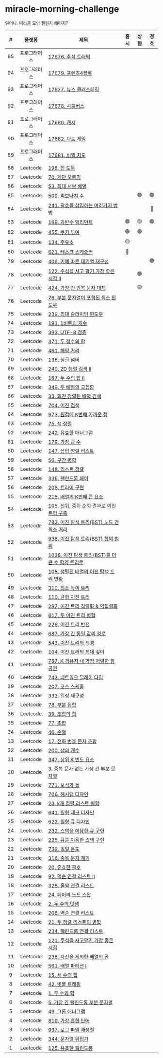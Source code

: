 # miracle-morning-challenge

일어나. 미라클 모닝 챌린지 해야지?

| # | 플랫폼 | 제목 | 흠시 | 상협 | 경호 |
| :---: | :---: | --- | :--: | :--: | :--: |
| 95 | 프로그래머스 | [17676. 추석 트래픽](https://programmers.co.kr/learn/courses/30/lessons/17676) | | ||
| 94 | 프로그래머스 | [17679. 프렌즈4블록](https://programmers.co.kr/learn/courses/30/lessons/17679) |  |  |  |
| 93 | 프로그래머스 | [17677. 뉴스 클러스터링](https://programmers.co.kr/learn/courses/30/lessons/17677) |  |  |  |
| 92 | 프로그래머스 | [17678. 셔틀버스](https://programmers.co.kr/learn/courses/30/lessons/17678) |  |  |  |
| 91 | 프로그래머스 | [17680. 캐시](https://programmers.co.kr/learn/courses/30/lessons/17680) |  |  |  |
| 90 | 프로그래머스 | [17682. 다트 게임](https://programmers.co.kr/learn/courses/30/lessons/17682) |  |  |  |
| 89 | 프로그래머스 | [17681. 비밀 지도](https://programmers.co.kr/learn/courses/30/lessons/17681) |  |  |  |
| 88 | Leetcode | [198. 집 도둑](https://leetcode.com/problems/house-robber/)|  |  |  |
| 87 | Leetcode | [70. 계단 오르기](https://leetcode.com/problems/climbing-stairs/)|  |  |  |
| 86 | Leetcode | [53. 최대 서브 배열](https://leetcode.com/problems/maximum-subarray/)|  |  |  |
| 85 | Leetcode | [509. 피보나치 수](https://leetcode.com/problems/fibonacci-number/)|  | 🟢 | 🟢 |
| 84 | Leetcode | [241. 괄호를 삽입하는 여러가지 방법](https://leetcode.com/problems/different-ways-to-add-parentheses/)|  |  | 🔴 |
| 83 | Leetcode | [169. 과반수 엘리먼트](https://leetcode.com/problems/majority-element/)| 🟢 | 🟡 | 🟢 |
| 82 | Leetcode | [455. 쿠키 부여](https://leetcode.com/problems/assign-cookies/)| 🟢 |  🟢 |  |
| 81 | Leetcode | [134. 주유소](https://leetcode.com/problems/gas-station/)| 🟡 |  |  |
| 80 | Leetcode | [621. 태스크 스케줄러](https://leetcode.com/problems/task-scheduler/)| 🔴 |  |  |
| 79 | Leetcode | [406. 키에 따른 대기열 재구성](https://leetcode.com/problems/queue-reconstruction-by-height/)|  |  | 🟢 |
| 78 | Leetcode | [122. 주식을 사고 팔기 가장 좋은 시점 II](https://leetcode.com/problems/best-time-to-buy-and-sell-stock-ii/)|  | 🟢 |  |
| 77 | Leetcode | [424. 가장 긴 반복 문자 대체](https://leetcode.com/problems/longest-repeating-character-replacement/)|  | 🟡 |  |
| 76 | Leetcode | [76. 부분 문자열이 포함된 최소 윈도우](https://leetcode.com/problems/minimum-window-substring/)|  |  |  |
| 75 | Leetcode | [239. 최대 슬라이딩 윈도우](https://leetcode.com/problems/sliding-window-maximum/)|  |  |  |
| 74 | Leetcode | [191. 1비트의 개수](https://leetcode.com/problems/number-of-1-bits/)|  |  |  |
| 73 | Leetcode | [393. UTF-8 검증](https://leetcode.com/problems/utf-8-validation/)|  |  |  |
| 72 | Leetcode | [371. 두 정수의 합](https://leetcode.com/problems/sum-of-two-integers/)|  |  |  |
| 71 | Leetcode | [461. 해밍 거리](https://leetcode.com/problems/hamming-distance/)|  |  |  |
| 70 | Leetcode | [136. 싱글 넘버](https://leetcode.com/problems/single-number/)|  |  |  |
| 69 | Leetcode | [240. 2D 행렬 검색 II](https://leetcode.com/problems/search-a-2d-matrix-ii/)|  |  |  |
| 68 | Leetcode | [167. 두 수의 합 II](https://leetcode.com/problems/two-sum-ii-input-array-is-sorted/)|  |  |  |
| 67 | Leetcode | [349. 두 배열의 교집합](https://leetcode.com/problems/intersection-of-two-arrays/)|  |  |  |
| 66 | Leetcode | [33. 회전 정렬된 배열 검색](https://leetcode.com/problems/search-in-rotated-sorted-array/)|  |  |  |
| 65 | Leetcode | [704. 이진 검색](https://leetcode.com/problems/binary-search/)|  |  |  |
| 64 | Leetcode | [973. 원점에 K번째 가까운 점](https://leetcode.com/problems/k-closest-points-to-origin/)|  |  |  |
| 63 | Leetcode | [75. 색 정렬](https://leetcode.com/problems/sort-colors/)|  |  |  |
| 62 | Leetcode | [242. 유효한 애너그램](https://leetcode.com/problems/valid-anagram/)|  |  |  |
| 61 | Leetcode | [179. 가장 큰 수](https://leetcode.com/problems/largest-number/)|  |  |  |
| 60 | Leetcode | [147. 삽입 정렬 리스트](https://leetcode.com/problems/insertion-sort-list/)|  |  |  |
| 59 | Leetcode | [56. 구간 병합](https://leetcode.com/problems/merge-intervals/)|  |  |  |
| 58 | Leetcode | [148. 리스트 정렬](https://leetcode.com/problems/sort-list/)|  |  |  |
| 57 | Leetcode | [336. 팰린드롬 페어](https://leetcode.com/problems/palindrome-pairs/)|  |  |  |
| 56 | Leetcode | [208. 트라이 구현](https://leetcode.com/problems/implement-trie-prefix-tree/)|  |  |  |
| 55 | Leetcode | [215. 배열의 K번째 큰 요소](https://leetcode.com/problems/kth-largest-element-in-an-array/)|  |  |  |
| 54 | Leetcode | [105. 전위, 중위 순회 결과로 이진 트리 구축](https://leetcode.com/problems/construct-binary-tree-from-preorder-and-inorder-traversal/)|  |  |  |
| 53 | Leetcode | [783. 이진 탐색 트리(BST) 노드 간 최소 거리](https://leetcode.com/problems/minimum-distance-between-bst-nodes/)|  |  |  |
| 52 | Leetcode | [938. 이진 탐색 트리(BST) 합의 범위](https://leetcode.com/problems/range-sum-of-bst/)|  |  |  |
| 51 | Leetcode | [1038. 이진 탐색 트리(BST)를 더 큰 수 합계 트리로](https://leetcode.com/problems/binary-search-tree-to-greater-sum-tree/)|  |  |  |
| 50 | Leetcode | [108. 정렬된 배열의 이진 탐색 트리 변환](https://leetcode.com/problems/convert-sorted-array-to-binary-search-tree/)|  |  |  |
| 49 | Leetcode | [310. 최소 높이 트리](https://leetcode.com/problems/minimum-height-trees/)|  |  |  |
| 48 | Leetcode | [110. 균형 이진 트리](https://leetcode.com/problems/balanced-binary-tree/)|  |  |  |
| 47 | Leetcode | [297. 이진 트리 직렬화 & 역직렬화](https://leetcode.com/problems/serialize-and-deserialize-binary-tree/)|  |  |  |
| 46 | Leetcode | [617. 두 이진 트리 병합](https://leetcode.com/problems/merge-two-binary-trees/)|  |  |  |
| 45 | Leetcode | [226. 이진 트리 반전](https://leetcode.com/problems/invert-binary-tree/)|  |  |  |
| 44 | Leetcode | [687. 가장 긴 동일 값의 경로](https://leetcode.com/problems/longest-univalue-path/)|  |  |  |
| 43 | Leetcode | [543. 이진 트리의 직경](https://leetcode.com/problems/diameter-of-binary-tree/)|  |  |  |
| 42 | Leetcode | [104. 이진 트리의 최대 깊이](https://leetcode.com/problems/maximum-depth-of-binary-tree/)|  |  |  |
| 41 | Leetcode | [787. K 경유지 내 가장 저렴한 항공권](https://leetcode.com/problems/cheapest-flights-within-k-stops/)|  |  |  |
| 40 | Leetcode | [743. 네트워크 딜레이 타임](https://leetcode.com/problems/network-delay-time/)|  |  |  |
| 39 | Leetcode | [207. 코스 스케줄](https://leetcode.com/problems/course-schedule/)|  |  |  |
| 38 | Leetcode | [332. 일정 재구성](https://leetcode.com/problems/reconstruct-itinerary/)|  |  |  |
| 37 | Leetcode | [78. 부분 집합](https://leetcode.com/problems/subsets/)|  |  |  |
| 36 | Leetcode | [39. 조합의 합](https://leetcode.com/problems/combination-sum/)|  |  |  |
| 35 | Leetcode | [77. 조합](https://leetcode.com/problems/combinations/)|  |  |  |
| 34 | Leetcode | [46. 순열](https://leetcode.com/problems/permutations/)|  |  |  |
| 33 | Leetcode | [17. 전화 번호 문자 조합](https://leetcode.com/problems/letter-combinations-of-a-phone-number/)|  |  |  |
| 32 | Leetcode | [200. 섬의 개수](https://leetcode.com/problems/number-of-islands/)|  |  |  |
| 31 | Leetcode | [347. 상위 K 빈도 요소](https://leetcode.com/problems/top-k-frequent-elements/)|  |  |  |
| 30 | Leetcode | [3. 중복 문자 없는 가장 긴 부분 문자열](https://leetcode.com/problems/longest-substring-without-repeating-characters/)|  |  |  |
| 29 | Leetcode | [771. 보석과 돌](https://leetcode.com/problems/jewels-and-stones/)|  |  |  |
| 28 | Leetcode | [706. 해시맵 디자인](https://leetcode.com/problems/design-hashmap/)|  |  |  |
| 27 | Leetcode | [23. k개 정렬 리스트 병합](https://leetcode.com/problems/merge-k-sorted-lists/)|  |  |  |
| 26 | Leetcode | [641. 원형 데크 디자인](https://leetcode.com/problems/design-circular-deque/)|  |  |  |
| 25 | Leetcode | [622. 원형 큐 디자인](https://leetcode.com/problems/design-circular-queue/)|  |  |  |
| 24 | Leetcode | [232. 스택을 이용한 큐 구현](https://leetcode.com/problems/implement-queue-using-stacks/)|  |  |  |
| 23 | Leetcode | [225. 큐를 이용한 스택 구현](https://leetcode.com/problems/implement-stack-using-queues/)|  |  |  |
| 22 | Leetcode | [739. 일일 온도](https://leetcode.com/problems/daily-temperatures/)|  |  |  |
| 21 | Leetcode | [316. 중복 문자 제거](https://leetcode.com/problems/remove-duplicate-letters/)|  |  |  |
| 20 | Leetcode | [20. 유효한 괄호](https://leetcode.com/problems/valid-parentheses/)|  |  |  |
| 19 | Leetcode | [92. 역순 연결 리스트 II](https://leetcode.com/problems/reverse-linked-list-ii/)|  |  |  |
| 18 | Leetcode | [328. 홀짝 연결 리스트](https://leetcode.com/problems/odd-even-linked-list/)|  |  |  |
| 17 | Leetcode | [24. 페어의 노드 스왑](https://leetcode.com/problems/swap-nodes-in-pairs/)|  |  |  |
| 16 | Leetcode | [2. 두 수의 덧셈](https://leetcode.com/problems/add-two-numbers/)|  |  |  |
| 15 | Leetcode | [206. 역순 연결 리스트](https://leetcode.com/problems/reverse-linked-list/)|  |  |  |
| 14 | Leetcode | [21. 두 정렬 리스트의 병합](https://leetcode.com/problems/merge-two-sorted-lists/)|  |  |  |
| 13 | Leetcode | [234. 팰린드롬 연결 리스트](https://leetcode.com/problems/palindrome-linked-list/)|  |  |  |
| 12 | Leetcode | [121. 주식을 사고팔기 가장 좋은 시점](https://leetcode.com/problems/best-time-to-buy-and-sell-stock/)|  |  |  |
| 11 | Leetcode | [238. 자신을 제외한 배열의 곱](https://leetcode.com/problems/product-of-array-except-self/)|  |  |  |
| 10 | Leetcode | [561. 배열 파티션 I](https://leetcode.com/problems/array-partition-i/)|  |  |  |
| 9 | Leetcode | [15. 세 수의 합](https://leetcode.com/problems/3sum/)|  |  |  |
| 8 | Leetcode | [42. 빗물 트래핑](https://leetcode.com/problems/trapping-rain-water/)|  |  |  |
| 7 | Leetcode | [1. 두 수의 합](https://leetcode.com/problems/two-sum/)|  |  |  |
| 6 | Leetcode | [5. 가장 긴 팰린드롬 부분 문자열](https://leetcode.com/problems/longest-palindromic-substring/)|  |  |  |
| 5 | Leetcode | [49. 그룹 애너그램](https://leetcode.com/problems/group-anagrams/)|  |  |  |
| 4 | Leetcode | [819. 가장 흔한 단어](https://leetcode.com/problems/most-common-word/)|  |  |  |
| 3 | Leetcode | [937. 로그 파일 재정렬](https://leetcode.com/problems/reorder-data-in-log-files/)|  |  |  |
| 2 | Leetcode | [344. 문자열 뒤집기](https://leetcode.com/problems/reverse-string/)|  |  |  |
| 1 | Leetcode | [125. 유효한 팰린드롬](https://leetcode.com/problems/valid-palindrome/)|  |  |  |
